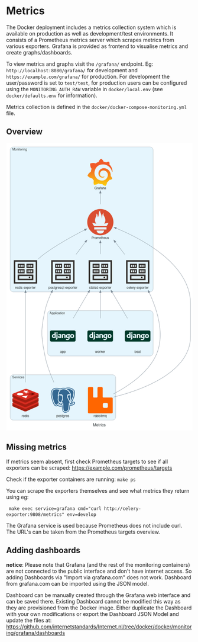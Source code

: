 # Metrics

The Docker deployment includes a metrics collection system which is available on production as well as development/test environments. It consists of a Prometheus metrics server which scrapes metrics from various exporters. Grafana is provided as frontend to visualise metrics and create graphs/dashboards.

To view metrics and graphs visit the `/grafana/` endpoint. Eg: `http://localhost:8080/grafana/` for development and `https://example.com/grafana/` for production. For development the user/password is set to `test/test`, for production users can be configured using the `MONITORING_AUTH_RAW` variable in `docker/local.env` (see `docker/defaults.env` for information).

Metrics collection is defined in the `docker/docker-compose-monitoring.yml` file.

## Overview

![Metrics system overview](images/metrics.png)

## Missing metrics

If metrics seem absent, first check Prometheus targets to see if all exporters can be scraped: https://example.com/prometheus/targets

Check if the exporter containers are running: `make ps`

You can scrape the exporters themselves and see what metrics they return using eg:

     make exec service=grafana cmd="curl http://celery-exporter:9808/metrics" env=develop

The Grafana service is used because Prometheus does not include curl. The URL's can be taken from the Prometheus targets overview.

## Adding dashboards

**notice**: Please note that Grafana (and the rest of the monitoring containers) are not connected to the public interface and don't have internet access. So adding Dashboards via "Import via grafana.com" does not work. Dashboard from grafana.com can be imported using the JSON model.

Dashboard can be manually created through the Grafana web interface and can be saved there. Existing Dashboard cannot be modified this way as they are provisioned from the Docker image. Either duplicate the Dashboard with your own modifications or export the Dashboard JSON Model and update the files at: https://github.com/internetstandards/Internet.nl/tree/docker/docker/monitoring/grafana/dashboards